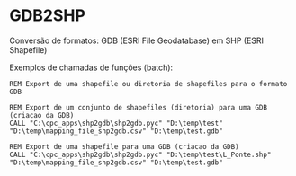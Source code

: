 # GDB2SHP
Conversão de formatos: GDB (ESRI File Geodatabase) em SHP (ESRI Shapefile)

Exemplos de chamadas de funções (batch):
```batch
REM Export de uma shapefile ou diretoria de shapefiles para o formato GDB

REM Export de um conjunto de shapefiles (diretoria) para uma GDB (criacao da GDB)
CALL "C:\cpc_apps\shp2gdb\shp2gdb.pyc" "D:\temp\test" "D:\temp\mapping_file_shp2gdb.csv" "D:\temp\test.gdb"

REM Export de uma shapefile para uma GDB (criacao da GDB)
CALL "C:\cpc_apps\shp2gdb\shp2gdb.pyc" "D:\temp\test\L_Ponte.shp" "D:\temp\mapping_file_shp2gdb.csv" "D:\temp\test.gdb"
```
